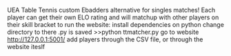 UEA Table Tennis custom Ebadders alternative for singles matches!
Each player can get their own ELO rating and will matchup with other players on their skill bracket
to run the website:
    install dependencies on python
    change directory to there .py is saved
    >>python ttmatcher.py
    go to website http://127.0.0.1:5001/
    add players through the CSV file, or through the website iteslf
